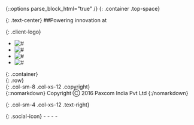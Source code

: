{::options parse_block_html="true" /}
{: .container .top-space}
<div>
{: .text-center}
##Powering <span>innovation</span> at

{: .client-logo}
- <img src="{{ site.baseurl }}/img/client-logo.png" alt="#"/>
- <img src="{{ site.baseurl }}/img/client-logo.png" alt="#"/>
- <img src="{{ site.baseurl }}/img/client-logo.png" alt="#"/>
- <img src="{{ site.baseurl }}/img/client-logo.png" alt="#"/>
</div>
<footer>
{: .container}
<div>
{: .row}
<div>
{: .col-sm-8 .col-xs-12 .copyright}
<div>
{::nomarkdown}
Copyright  	&#9400; 2016 Paxcom India Pvt Ltd
{:/nomarkdown}
</div>

{: .col-sm-4 .col-xs-12 .text-right}
<div>
{: .social-icon}
- <i class="fa fa-facebook"></i>
- <i class="fa fa-linkedin"></i>
- <i class="fa fa-youtube"></i>
- <i class="fa fa-tumblr"></i>
</div>
</div>
</div>
</footer>